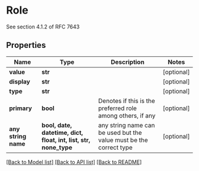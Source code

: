 # Role

See section 4.1.2 of RFC 7643

## Properties
Name | Type | Description | Notes
------------ | ------------- | ------------- | -------------
**value** | **str** |  | [optional] 
**display** | **str** |  | [optional] 
**type** | **str** |  | [optional] 
**primary** | **bool** | Denotes if this is the preferred role among others, if any | [optional] 
**any string name** | **bool, date, datetime, dict, float, int, list, str, none_type** | any string name can be used but the value must be the correct type | [optional]

[[Back to Model list]](../README.md#documentation-for-models) [[Back to API list]](../README.md#documentation-for-api-endpoints) [[Back to README]](../README.md)


